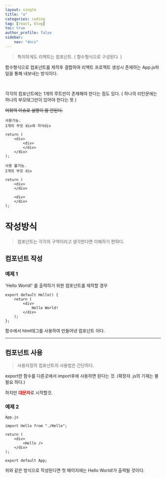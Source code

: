 ```yaml
---
layout: single
title: "a"
categories: coding
tag: [react, blog]
toc: true
author_profile: false
sidebar:
	nav: "docs"
---
```


> 특이하게도 리액트는 컴포넌트. ( 함수형식으로 구성된다. )

함수형식으로 컴포넌트를 제작후 결합하여 리액트 프로젝트 생성시 존재하는 App.js파일을 통해 내보내는 방식이다.

<br>

각각의 컴포넌트에는 1개의 루트만이 존재해야 한다는 점도 있다.
( 하나의 리턴문에는 하나의 부모태그만이 있어야 한다는 뜻 )

~~어휘력 이슈로 설명이 잘 안된다.~~
```
사용가능.
1개의 부모 div와 자식div

return (
	<div>
    	<div>
        </div>
	</div>
);
```

```
사용 불가능.
2개의 부모 div

return (
	<div>	
	</div>
    
    <div>
    </div>
);
```

# 작성방식




> 컴포넌트는 각각의 구역이라고 생각한다면 이해하기 편하다.

## 컴포넌트 작성

### 예제 1
'Hello World!' 를 출력하기 위한 컴포넌트를 제작할 경우

```
export default Hello() {
	return (
    	<div>
    		Hello World!
    	</div>
    );
};
```

함수에서 html태그를 사용하여 만들어낸 컴포넌트 이다.

<hr>

## 컴포넌트 사용

>사용자정의 컴포넌트의 사용법은 간단하다.

export한 함수를 다른곳에서 import후에 사용하면 된다는 것.
(확장자 .js의 기재는 불필요 하다.)

하지만 <font color="red">**대문자**</font>로 시작할것.

### 예제 2

```
App.js

import Hello from "./Hello";

return (
	<div>
    	<Hello />
    </div>
);

export default App;
```

위와 같은 방식으로 작성된다면 첫 페이지에는 Hello World!가 출력될 것이다.
